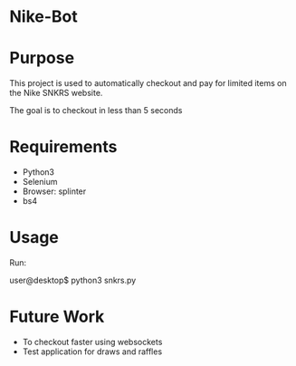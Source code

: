 # Nike-Bot

# Purpose

 This project is used to automatically checkout and pay for limited items on the Nike SNKRS website. 
 
 The goal is to checkout in less than 5 seconds
 
# Requirements

  - Python3
  - Selenium
  - Browser: splinter
  - bs4

# Usage

Run:

user@desktop$ python3 snkrs.py

# Future Work

- To checkout faster using websockets
- Test application for draws and raffles
